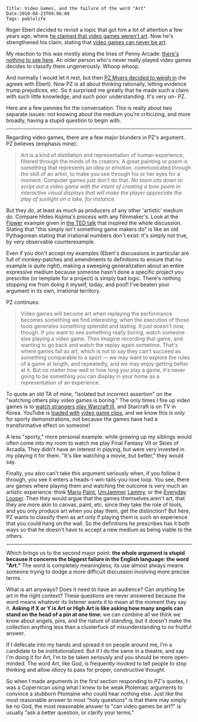     Title: Video Games, and the failure of the word "Art"
    Date:2010-04-23T09:06:00
    Tags: pablolife

Roger Ebert decided to revisit a topic that got him a lot of attention a few years
ago, where [he claimed that video games weren't art][1].  Now he's strengthened his
claim, stating that [video games can never be art][2].

My reaction to this was mostly along the lines of Penny Arcade: [there's
nothing to see here][3]. An older person who's never really played video games
decides to classify them ungenerously. Whoop whoop.

And normally I would let it rest, but then [PZ Myers decided to weigh in][4]
(he agrees with Ebert). Now PZ is all about thinking rationally, letting
evidence trump prejudices, etc. So it surprised me greatly that he made such a
claim with such little knowledge, and such poor understanding. It's very un-
PZ.

Here are a few pennies for the conversation. This is really about two separate
issues: not knowing about the medium you're criticizing, and more broadly,
having a stupid question to begin with.

---

Regarding video games, there are a few major blunders in PZ's argument. PZ
believes (emphasis mine):

> Art is a kind of distillation and representation of human experience, filtered
> through the minds of its creators. A great painting or poem is something that
> represents an idea or emotion, communicated through the skill of an artist, to
> make you see through his or her eyes for a moment. Computer games just don't
> do that. _No team sits down to script out a video game with the intent of
> creating a tone poem in interactive visual displays that will make the player
> appreciate the play of sunlight on a lake, for instance._


But they _do_, at least as much as producers of any other 'artistic' medium
do. Compare Hideo Kojima's process with any filmmaker's. Look at the
[Flower][5] example given in [the TED talk][6] that inspired the whole
discussion. Stating that "this simply isn't something game makers do" is like
an old Pythagorean stating that irrational numbers don't exist: it's simply
not true, by very observable counterexample.

Even if you don't accept my examples (Ebert's discussions in particular are
full of monkey-patches and amendments to definitions to ensure that no example
is _quite_ right), making a sweeping generalization about an entire expressive
medium because someone hasn't done a specific project you prescribe (or
template for a project) is simply bad logic. There's nothing stopping me from
doing it myself, today, and poof! I've beaten your argument in its own,
irrational territory.

PZ continues:

> Video games will become art when replaying the performance becomes something
> we find interesting, when the execution of those tools generates something
> splendid and lasting. It just doesn't now, though. If you want to see
> something really boring, watch someone else playing a video game. Then imagine
> recording that game, and wanting to go back and watch the replay again
> sometime. That's where games fail as art, which is not to say they can't
> succeed as something comparable to a sport — we may want to explore the rules
> of a game at length, and repeatedly, and we may enjoy getting better at it.
> But no matter how well or how long you play a game, it's never going to be
> something you can display in your home as a representation of an experience.

To quote an old TA of mine, "isolated but incorrect assertion" on the
"watching others play video games is boring." The only times I fire up video
games is to [watch strangers play Warcraft III][7], and Starcraft is on TV in
Korea. YouTube is [loaded with][8] [video game clips][9], and we know this is
_only_ for sporty demonstrations, not because the games have had a
transformative effect on someone!

A less "sporty," more personal example: while growing up my siblings would
often come into my room to watch me play Final Fantasy VII or Skies of
Arcadia. They didn't have an interest in playing, but were very invested in my
playing it for them. "It's like watching a movie, but better," they would say.

Finally, you also can't take this argument seriously when, if you follow it
through, you see it enters a heads-I-win-tails-you-lose loop. You see, there
_are_ games where playing them and watching the outcome is very much an
artistic experience: think [Mario][10] [Paint][11], [UmJammer][12]
[Lammy][13], or the [Everyday][14] [Looper][15]. Then they would argue that
the games themselves aren't art, that they are more akin to canvas, paint,
etc. since they take the role of tools, and you only produce art when you play
them, get the distinction? But here, PZ wants to classify them as art only if
playing them is such an experience that you could hang on the wall. So the
definitions he prescribes has it both ways so that he doesn't have to accept a
new medium as being viable to the others.

---

Which brings us to the second major point: **the whole argument is stupid
because it concerns the biggest failure in the English language: the word
"Art."** The word is completely meaningless; its use almost always means
someone trying to dodge a more difficult discussion involving more precise
terms.

What is art anyways? Does it need to have an audience? Can _anything_ be art
in the right context? These questions are never answered because the word
means whatever its listener wants it to mean at the moment they say it.
**Asking if X or Y is Art or High Art is like asking how many angels can stand
on the head of a pin at one time**: we can combine all we think we know about
angels, pins, and the nature of standing, but it doesn't make the collection
anything less than a clusterfuck of misunderstanding to no fruitful answer.

If I defecate into my hands and spread it on people around me, I'm a candidate
to be institutionalized. But if I do the same in a theatre, and say I'm doing
it for Art, I'm to be taken seriously and you should be more open-minded. The
word Art, like God, is frequently invoked to tell people to stop thinking and
allow idiocy to pass for proper, constructive thought.

So when I made arguments in the first section responding to PZ's quotes, I was
a Copernican using what I knew to be weak Ptolemaic arguments to convince a
stubborn Ptomaine who could hear nothing else. Just like the most reasonable
answer to most "holy questions" is that there may simply be no God, the most
reasonable answer to "can video games be art?" is usually "ask a better
question, or clarify your terms."


   [1]: http://rogerebert.suntimes.com/apps/pbcs.dll/article?AID=/20070721/COMMENTARY/70721001
   [2]: http://blogs.suntimes.com/ebert/2010/04/video_games_can_never_be_art.html
   [3]: http://www.penny-arcade.com/2010/4/21/
   [4]: http://scienceblogs.com/pharyngula/2010/04/roger_ebert_ticks_off_video_ga.php
   [5]: http://www.telegraph.co.uk/technology/video-games/4611024/Flower-video-game-review.html
   [6]: http://www.youtube.com/watch?v=K9y6MYDSAww
   [7]: http://www.wcreplays.com/
   [8]: http://www.youtube.com/watch?v=TB8iu8V99HY
   [9]: http://www.youtube.com/watch?v=Bx0Yfg6EasQ
   [10]: http://en.wikipedia.org/wiki/Mario_Paint
   [11]: http://www.youtube.com/watch?v=5uZr3JWYdy8
   [12]: http://en.wikipedia.org/wiki/UmJammer_Lammy
   [13]: http://www.youtube.com/watch?v=EtCL5pgevEM
   [14]: http://www.mancingdolecules.com/everyday-looper/
   [15]: http://www.youtube.com/watch?v=CzQLRPwZjIo
